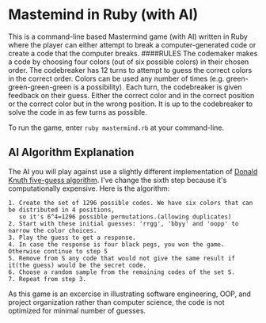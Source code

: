# Mastemind in Ruby (with AI)
This is a command-line based Mastermind game (with AI) written in Ruby where
the player can either attempt to break a computer-generated code or
create a code that the computer breaks. 
####RULES
The codemaker makes a code by choosing four colors (out of 
six possible colors) in their chosen order. The codebreaker has 12
turns to attempt to guess the correct colors in the correct order.
Colors can be used any number of times (e.g. green-green-green-green
is a possibility). Each turn, the codebreaker is given feedback on
their guess. Either the correct color and in the correct
position or the correct color but in the wrong position. 
It is up to the codebreaker to solve the code in as few turns as possible.

To run the game, enter `ruby mastermind.rb` at your command-line.

AI Algorithm Explanation
------------------------

The AI you will play against use a slightly different implementation of [Donald Knuth five-guess algorithm](http://en.wikipedia.org/wiki/Mastermind_%28board_game%29#Five-guess_algorithm).
I've change the sixth step because it's computationally expensive. Here is the algorithm: 
```
1. Create the set of 1296 possible codes. We have six colors that can be distributed in 4 positions, 
   so it's 6^4=1296 possible permutations.(allowing duplicates)
2. Start with these initial guesses: 'rrgg', 'bbyy' and 'oopp' to narrow the color choices.
3. Play the guess to get a response.
4. In case the response is four black pegs, you won the game. Otherwise continue to step 5
5. Remove from S any code that would not give the same result if it(the guess) would be the secret code.
6. Choose a random sample from the remaining codes of the set S.
7. Repeat from step 3.
```

As this game is an excercise in illustrating software engineering, OOP, and project organization rather than computer science, the code is not optimized for minimal number of guesses.